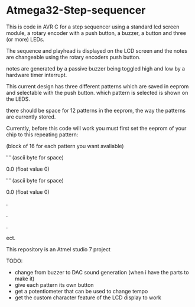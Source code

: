 # Atmega32-Step-sequencer

This is code in AVR C for a step sequencer using a standard lcd screen module, a rotary encoder with a push button, a buzzer, a button and three (or more) LEDs.

The sequence and playhead is displayed on the LCD screen and the notes are changeable using the rotary encoders push button.

notes are generated by a passive buzzer being toggled high and low by a hardware timer interrupt.

This current design has three different patterns which are saved in eeprom and selectable with the push button. which pattern is selected is shown on the LEDS.

there should be space for 12 patterns in the eeprom, the way the patterns are currently stored.

Currently, before this code will work you must first set the eeprom of your chip to this repeating pattern:

(block of 16 for each pattern you want avaliable)

' ' (ascii byte for space)

0.0 (float value 0)

' ' (ascii byte for space)

0.0 (float value 0)

.

.

. 

ect.

This repository is an Atmel studio 7 project

TODO:
 * change from buzzer to DAC sound generation (when i have the parts to make it)
 * give each pattern its own button
 * get a potentiometer that can be used to change tempo 
 * get the custom character feature of the LCD display to work
